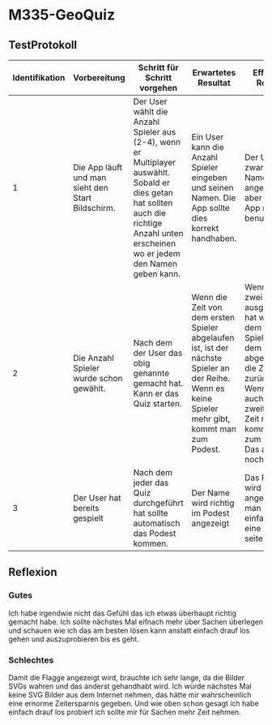 # M335-GeoQuiz
## TestProtokoll
| Identifikation  | Vorbereitung  | Schritt für Schritt vorgehen  | Erwartetes Resultat  | Effektives Resultat  | Zeitpunkt |
|---|---|---|---|---| --- |
| 1 | Die App läuft und man sieht den Start Bildschirm.  | Der User wählt die Anzahl Spieler aus (2-4), wenn er Multiplayer auswählt. Sobald er dies getan hat sollten auch die richtige Anzahl unten erscheinen wo er jedem den Namen geben kann.   | Ein User kann die Anzahl Spieler eingeben und seinen Namen. Die App sollte dies korrekt handhaben.  | Der User kann zwar seinen Namen angeben wird aber von der App nie benutzt.  | 19 März 2024 15:00 | 
| 2 | Die Anzahl Spieler wurde schon gewählt.  | Nach dem der User das obig genannte gemacht hat. Kann er das Quiz starten.  | Wenn die Zeit von dem ersten Spieler abgelaufen ist, ist der nächste Spieler an der Reihe. Wenn es keine Spieler mehr gibt, kommt man zum Podest.  | Wenn man zwei Spieler ausgewählt hat wird nach dem ersten Spieler, nach dem seine Zeit abgelaufen ist, die Zeit zurückgestellt. Wenn der auch der zweite keine Zeit mehr hat kommt man zum Podest. Das akutell noch leer ist. | 19 März 2024 15:00 | 
| 3 | Der User hat bereits gespielt  | Nach dem jeder das Quiz durchgeführt hat sollte automatisch das Podest kommen.  | Der Name wird richtig im Podest angezeigt  | Das Podest wird nie angezeigt man kommt einfach auf eine leere seite  | 19 März 2024 15:00 | 
## Reflexion
### Gutes
Ich habe irgendwie nicht das Gefühl das ich etwas überhaupt richtig gemacht habe. Ich sollte nächstes Mal eifnach mehr über Sachen überlegen und schauen wie ich das am besten lösen kann anstatt einfach drauf los gehen und auszuprobieren bis es geht. 

### Schlechtes
Damit die Flagge angezeigt wird, brauchte ich sehr lange, da die Bilder SVGs wahren und das anderst gehandhabt wird. Ich würde nächstes Mal keine SVG Bilder aus dem Internet nehmen, das hätte mir wahrscheinlich eine ernorme Zeitersparnis gegeben. Und wie oben schon gesagt ich habe einfach drauf los probiert ich sollte mir für Sachen mehr Zeit nehmen.
